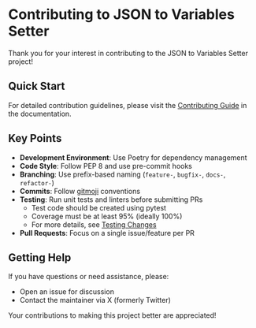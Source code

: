 # Contributing to JSON to Variables Setter

Thank you for your interest in contributing to the JSON to Variables Setter project!

## Quick Start

For detailed contribution guidelines, please visit the [Contributing Guide](https://7rikazhexde.github.io/json2vars-setter/contributing/) in the documentation.

## Key Points

- **Development Environment**: Use Poetry for dependency management
- **Code Style**: Follow PEP 8 and use pre-commit hooks
- **Branching**: Use prefix-based naming (`feature-`, `bugfix-`, `docs-`, `refactor-`)
- **Commits**: Follow [gitmoji](https://gitmoji.dev/) conventions
- **Testing**: Run unit tests and linters before submitting PRs
  - Test code should be created using pytest
  - Coverage must be at least 95% (ideally 100%)
  - For more details, see [Testing Changes](https://7rikazhexde.github.io/json2vars-setter/contributing/#testing-changes)
- **Pull Requests**: Focus on a single issue/feature per PR

## Getting Help

If you have questions or need assistance, please:
- Open an issue for discussion
- Contact the maintainer via X (formerly Twitter)

Your contributions to making this project better are appreciated!

